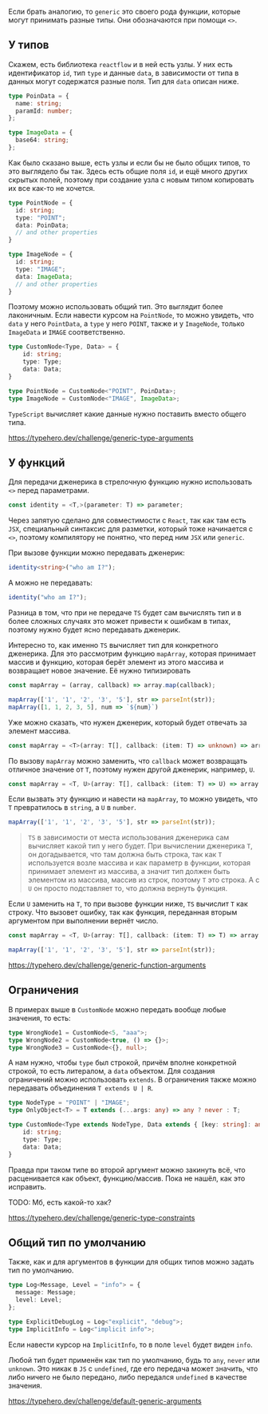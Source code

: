 
Если брать аналогию, то `generic` это своего рода функции, которые могут принимать разные типы. Они обозначаются при помощи `<>`.

## У типов

Скажем, есть библиотека `reactflow` и в ней есть узлы. У них есть идентификатор `id`, тип `type` и данные `data`, в зависимости от типа в данных могут содержатся разные поля. Тип для `data` описан ниже.

```ts
type PoinData = {
  name: string;
  paramId: number;
};

type ImageData = {
  base64: string;
};
```

Как было сказано выше, есть узлы и если бы не было общих типов, то это выглядело бы так. Здесь есть общие поля `id`, и ещё много других скрытых полей, поэтому при создание узла с новым типом копировать их все как-то не хочется.

```ts
type PointNode = {
  id: string;
  type: "POINT";
  data: PoinData;
  // and other properties
}

type ImageNode = {
  id: string;
  type: "IMAGE";
  data: ImageData;
  // and other properties
}
```

Поэтому можно использовать общий тип. Это выглядит более лаконичным. Если навести курсом на `PointNode`, то можно увидеть, что `data` у него `PointData`, а `type` у него `POINT`, также и у `ImageNode`, только `ImageData` и `IMAGE` соответственно. 

```ts
type CustomNode<Type, Data> = {
	id: string;
	type: Type;
	data: Data;
}

type PointNode = CustomNode<"POINT", PoinData>;
type ImageNode = CustomNode<"IMAGE", ImageData>;
```

`TypeScript` вычисляет какие данные нужно поставить вместо общего типа.

https://typehero.dev/challenge/generic-type-arguments

## У функций

Для передачи дженерика в стрелочную функцию нужно использовать `<>` перед параметрами.

```ts
const identity = <T,>(parameter: T) => parameter;
```

Через запятую сделано для совместимости с `React`, так как там есть `JSX`, специальный синтаксис для разметки, который тоже начинается с `<>`, поэтому компилятору не понятно, что перед ним `JSX` или `generic`.

При вызове функции можно передавать дженерик:

```ts
identity<string>("who am I?");
```

А можно не передавать:

```ts
identity("who am I?");
```

Разница в том, что при не передаче `TS` будет сам вычислять тип и в более сложных случаях это может привести к ошибкам в типах, поэтому нужно будет ясно передавать дженерик.

Интересно то, как именно `TS` вычисляет тип для конкретного дженерика. Для это рассмотрим функцию `mapArray`, которая принимает массив и функцию, которая берёт элемент из этого массива и возвращает новое значение. Её нужно типизировать

```js
const mapArray = (array, callback) => array.map(callback);

mapArray(['1', '1', '2', '3', '5'], str => parseInt(str));
mapArray([1, 1, 2, 3, 5], num => `${num}`)
```

Уже можно сказать, что нужен дженерик, который будет отвечать за элемент массива.

```ts
const mapArray = <T>(array: T[], callback: (item: T) => unknown) => array.map(callback);
```

По вызову `mapArray` можно заменить, что `callback` может возвращать отличное значение от `T`, поэтому нужен другой дженерик, например, `U`.

```ts
const mapArray = <T, U>(array: T[], callback: (item: T) => U) => array.map(callback);
```

Если вызвать эту функцию и навести на `mapArray`, то можно увидеть, что `T` превратилось в `string`, а `U` в `number`.

```ts
mapArray(['1', '1', '2', '3', '5'], str => parseInt(str));
```

>`TS` в зависимости от места использования дженерика сам вычисляет какой тип у него будет. При вычислении дженерика `T`, он догадывается, что там должна быть строка, так как `T` используется возле массива и как параметр в функции, которая принимает элемент из массива, а значит тип должен быть элементом из массива, массив из строк, поэтому `T` это строка. А с `U` он просто подставляет то, что должна вернуть функция.

Если `U` заменить на `T`, то при вызове функции ниже, `TS` вычислит `T` как строку. Что вызовет ошибку, так как функция, переданная вторым аргументом при выполнении вернёт число.

```ts
const mapArray = <T, U>(array: T[], callback: (item: T) => T) => array.map(callback);

mapArray(['1', '1', '2', '3', '5'], str => parseInt(str));
```

https://typehero.dev/challenge/generic-function-arguments
## Ограничения

В примерах выше в `CustomNode` можно передать вообще любые значения, то есть:

```ts
type WrongNode1 = CustomNode<5, "aaa">;
type WrongNode2 = CustomNode<true, () => {}>;
type WrongNode3 = CustomNode<{}, null>;
```

А нам нужно, чтобы `type` был строкой, причём вполне конкретной строкой, то есть литералом, а `data` объектом. Для создания ограничений можно использовать `extends`. В ограничения также можно передавать объединения `T extends U | R`.

```ts
type NodeType = "POINT" | "IMAGE";
type OnlyObject<T> = T extends (...args: any) => any ? never : T;

type CustomNode<Type extends NodeType, Data extends { [key: string]: any }> = {
	id: string;
	type: Type;
	data: Data;
}
```

Правда при таком типе во второй аргумент можно закинуть всё, что расценивается как объект, функцию/массив. Пока не нашёл, как это исправить.

TODO: Мб, есть какой-то хак?

https://typehero.dev/challenge/generic-type-constraints

## Общий тип по умолчанию

Также, как и для аргументов в функции для общих типов можно задать тип по умолчанию.

```ts
type Log<Message, Level = "info"> = {
  message: Message;
  level: Level;
};

type ExplicitDebugLog = Log<"explicit", "debug">;
type ImplicitInfo = Log<"implicit info">;
```

Если навести курсор на `ImplicitInfo`, то в поле `level` будет виден `info`.

Любой тип будет применён как тип по умолчанию, будь то `any`, `never` или `unknown`. Это никак в `JS` с `undefined`, где его передача может значить, что либо ничего не было передано, либо передался `undefined` в качестве значения.

https://typehero.dev/challenge/default-generic-arguments